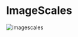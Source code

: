 # ImageScales
![imagescales](https://user-images.githubusercontent.com/18543478/28698745-fd862ffe-730a-11e7-988f-e48d2cc1beff.png)
